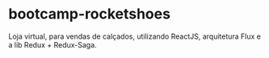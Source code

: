 # bootcamp-rocketshoes
Loja virtual, para vendas de calçados, utilizando ReactJS, arquitetura Flux e a lib Redux + Redux-Saga.
